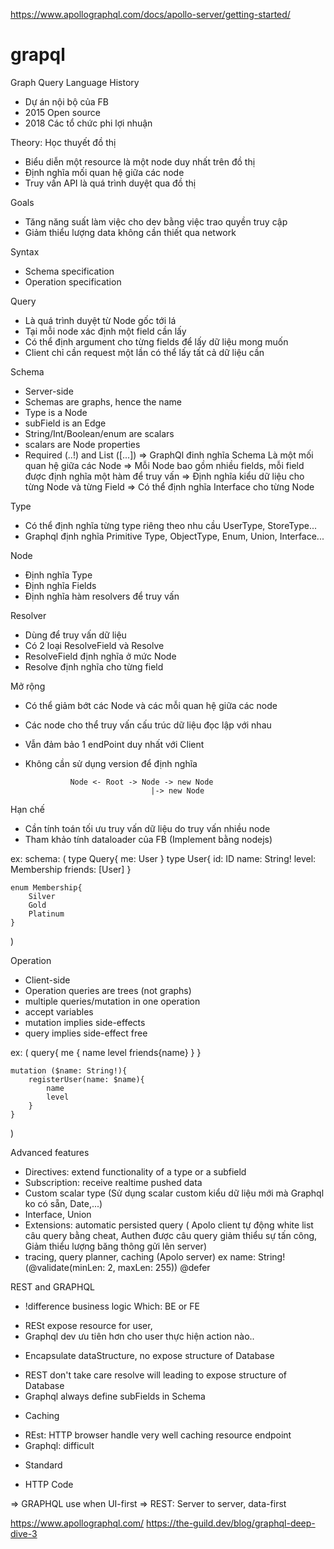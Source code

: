 https://www.apollographql.com/docs/apollo-server/getting-started/
# grapql
Graph Query Language
History
- Dự án nội bộ của FB
- 2015 Open source
- 2018 Các tổ chức phi lợi nhuận

Theory: Học thuyết đồ thị
- Biểu diễn một resource là một node duy nhất trên đồ thị
- Định nghĩa mối quan hệ giữa các node
- Truy vấn API là quá trình duyệt qua đồ thị

Goals
- Tăng năng suất làm việc cho dev bằng việc trao quyền truy cập
- Giảm thiểu lượng data không cần thiết qua network

Syntax
- Schema specification
- Operation specification

Query
- Là quá trình duyệt từ Node gốc tới lá
- Tại mỗi node xác định một field cần lấy
- Có thể định argument cho từng fields để lấy dữ liệu mong muốn
- Client chỉ cần request một lần có thể lấy tất cả dữ liệu cần

Schema 
 - Server-side
 - Schemas are graphs, hence the name
 - Type is a Node
 - subField is an Edge
 - String/Int/Boolean/enum are scalars
 - scalars are Node properties
 - Required (..!) and List ([...])
 => GraphQl đinh nghĩa Schema Là một mối quan hệ giữa các Node
 => Mỗi Node bao gồm nhiều fields, mỗi field được định nghĩa một hàm để truy vấn 
 => Định nghĩa kiểu dữ liệu cho từng Node và từng Field
 => Có thể định nghĩa Interface cho từng Node

Type
- Có thể định nghĩa từng type riêng theo nhu cầu UserType, StoreType...
- Graphql định nghĩa Primitive Type, ObjectType, Enum, Union, Interface...

Node
- Định nghĩa Type
- Định nghĩa Fields
- Định nghĩa hàm resolvers để truy vấn

Resolver
- Dùng để truy vấn dữ liệu 
- Có 2 loại ResolveField và Resolve
- ResolveField định nghĩa ở mức Node
- Resolve định nghĩa cho từng field

Mở rộng
- Có thể giảm bớt các Node và các mỗi quan hệ giữa các node
- Các node cho thể truy vấn cấu trúc dữ liệu đọc lập với nhau
- Vẫn đảm bảo 1 endPoint duy nhất với Client
- Không cần sử dụng version để định nghĩa
                         
                Node <- Root -> Node -> new Node
                                  |-> new Node                      

Hạn chế
- Cần tính toán tối ưu truy vấn dữ liệu do truy vấn nhiều node
- Tham khảo tính dataloader của FB (Implement bằng nodejs)

ex: 
schema: (
    type Query{
        me: User
    }
    type User{
        id: ID
        name: String!
        level: Membership
        friends: [User]
    }

    enum Membership{
        Silver
        Gold
        Platinum
    }
)
 
Operation 
- Client-side
- Operation queries are trees (not graphs)
- multiple queries/mutation in one operation
- accept variables
- mutation implies side-effects
- query implies side-effect free
 
ex: (
    query{
        me {
            name
            level
            friends{name}
        }
    }

    mutation ($name: String!){
        registerUser(name: $name){
            name
            level
        }
    }
)

Advanced features
- Directives: extend functionality of a type or a subfield
- Subscription: receive realtime pushed data
- Custom scalar type (Sử dụng scalar custom kiểu dữ liệu mới mà Graphql ko có sẵn, Date,...)
- Interface, Union
- Extensions: automatic persisted query (
    Apolo client tự động white list câu query bằng cheat, 
    Authen được câu query giảm thiểu sự tấn công, 
    Giảm thiểu lượng băng thông gửi lên server)
- tracing, query planner, caching (Apolo server)
ex
    name: String! (@validate(minLen: 2, maxLen: 255))
    @defer


REST and GRAPHQL
- !difference business logic Which: BE or FE
 + RESt expose resource for user, 
 + Graphql dev ưu tiên hơn cho user thực hiện action nào..
- Encapsulate dataStructure, no expose structure of Database
 + REST don't take care resolve will leading to expose structure of Database
 + Graphql always define subFields in Schema
- Caching
 + REst: HTTP browser handle very well caching resource endpoint
 + Graphql: difficult
- Standard
 + HTTP Code

=> GRAPHQL use when UI-first
=> REST: Server to server, data-first


https://www.apollographql.com/
https://the-guild.dev/blog/graphql-deep-dive-3
